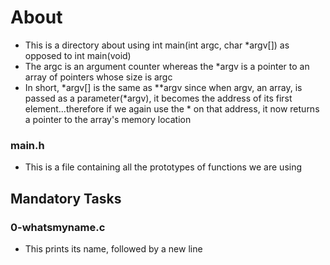 # About
- This is a directory about using int main(int argc, char *argv[]) as opposed to int main(void)
- The argc is an argument counter whereas the *argv is a pointer to an array of pointers whose size is argc
- In short, *argv[] is the same as **argv since when argv, an array, is passed as a parameter(*argv), it becomes the address of its first element...therefore if we again use the * on that address, it now returns a pointer to the array's memory location


### main.h
- This is a file containing all the prototypes of functions we are using

## Mandatory Tasks
### 0-whatsmyname.c
- This prints its name, followed by a new line
